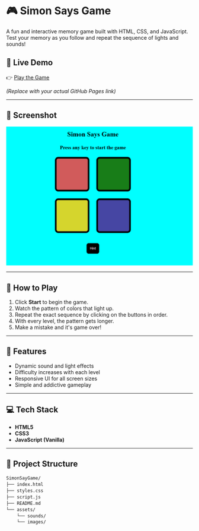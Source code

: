# 🎮 Simon Says Game

A fun and interactive memory game built with HTML, CSS, and JavaScript. Test your memory as you follow and repeat the sequence of lights and sounds!

## 🔗 Live Demo

👉 [Play the Game](https://yourusername.github.io/SimonSayGame/)

*(Replace with your actual GitHub Pages link)*

---

## 📸 Screenshot

![Simon Game Screenshot](./image.png)

---

## 🧠 How to Play

1. Click **Start** to begin the game.
2. Watch the pattern of colors that light up.
3. Repeat the exact sequence by clicking on the buttons in order.
4. With every level, the pattern gets longer.
5. Make a mistake and it's game over!

---

## 🚀 Features

- Dynamic sound and light effects
- Difficulty increases with each level
- Responsive UI for all screen sizes
- Simple and addictive gameplay

---

## 💻 Tech Stack

- **HTML5**
- **CSS3**
- **JavaScript (Vanilla)**

---

## 📁 Project Structure

```bash
SimonSayGame/
├── index.html
├── styles.css
├── script.js
├── README.md
└── assets/
    └── sounds/
    └── images/

